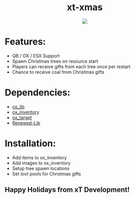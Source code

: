 <div align="center">
  <h1>xt-xmas</h1>
  <a href="https://dsc.gg/xtdev"> <img align="center" src="https://user-images.githubusercontent.com/101474430/233859688-2b3b9ecc-41c8-41a6-b2e3-a9f1aad473ee.gif"/></a><br>
</div>

# Features:
- QB / OX / ESX Support
- Spawn Christmas trees on resource start
- Players can receive gifts from each tree once per restart
- Chance to receive coal from Christmas gifts

# Dependencies:
- [ox_lib](https://github.com/overextended/ox_lib/releases)
- [ox_inventory](https://github.com/overextended/ox_inventory/releases)
- [ox_target](https://github.com/overextended/ox_target/releases)
- [Renewed-Lib](https://github.com/Renewed-Scripts/Renewed-Lib)

# Installation:
- Add items to ox_inventory
- Add images to ox_inventory
- Setup tree spawn locations
- Set loot pools for Christmas gifts


## Happy Holidays from xT Development!
